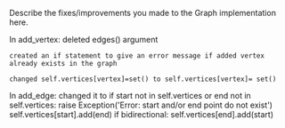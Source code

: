 Describe the fixes/improvements you made to the Graph implementation here.

In add_vertex:
    deleted edges() argument

    created an if statement to give an error message if added vertex already exists in the graph

    changed self.vertices[vertex]=set() to self.vertices[vertex]= set() 

In add_edge: changed it to
    if start not in self.vertices or end not in self.vertices:
        raise Exception('Error: start and/or end point do not exist')
    self.vertices[start].add(end)
    if bidirectional:
        self.vertices[end].add(start)

